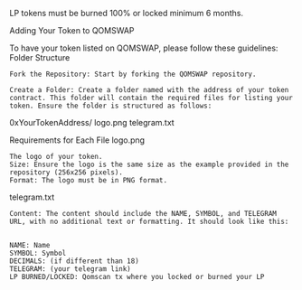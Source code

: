 LP tokens must be burned 100% or locked minimum 6 months.



Adding Your Token to QOMSWAP

To have your token listed on QOMSWAP, please follow these guidelines:
Folder Structure

    Fork the Repository: Start by forking the QOMSWAP repository.

    Create a Folder: Create a folder named with the address of your token contract. This folder will contain the required files for listing your token. Ensure the folder is structured as follows:


0xYourTokenAddress/
    logo.png
    telegram.txt

Requirements for Each File
logo.png

    The logo of your token.
    Size: Ensure the logo is the same size as the example provided in the repository (256x256 pixels).
    Format: The logo must be in PNG format.

telegram.txt

    Content: The content should include the NAME, SYMBOL, and TELEGRAM URL, with no additional text or formatting. It should look like this:


    NAME: Name 
    SYMBOL: Symbol 
    DECIMALS: (if different than 18)
    TELEGRAM: (your telegram link)
    LP BURNED/LOCKED: Qomscan tx where you locked or burned your LP 




